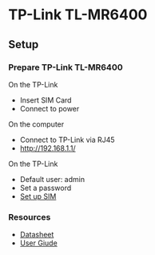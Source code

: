 # TP-Link TL-MR6400
## Setup
### Prepare TP-Link TL-MR6400
On the TP-Link
- Insert SIM Card
- Connect to power

On the computer
- Connect to TP-Link via RJ45
- http://192.168.1.1/

On the TP-Link
- Default user: admin
- Set a password
- [Set up SIM](https://support.digitalrepublic.ch/en/support/solutions/articles/33000242290-apn-configuration-tp-link-4g-router)

### Resources
- [Datasheet](https://static.digitecgalaxus.ch/Files/7/5/9/4/0/1/9/TL-MR6400UN_V1_Datasheet.pdf)
- [User Giude](https://static.digitecgalaxus.ch/Files/7/5/9/4/0/2/0/TL-MR6400EU_V1_UG.pdf)

